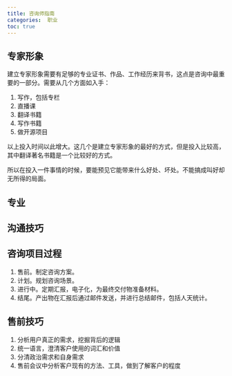 ```yaml
---
title: 咨询师指南
categories:  职业
toc: true
---
```




## 专家形象

建立专家形象需要有足够的专业证书、作品、工作经历来背书，这点是咨询中最重要的一部分。需要从几个方面如入手：

1. 写作，包括专栏
2. 直播课
3. 翻译书籍
4. 写作书籍
5. 做开源项目

以上投入时间以此增大。这几个是建立专家形象的最好的方式，但是投入比较高，其中翻译著名书籍是一个比较好的方式。

所以在投入一件事情的时候，要能预见它能带来什么好处、坏处。不能搞成叫好却无所得的局面。



## 专业





## 沟通技巧





## 咨询项目过程

1. 售前。制定咨询方案。
2. 计划。规划咨询场景。
3. 进行中。定期汇报，电子化，为最终交付物准备材料。
4. 结尾。产出物在汇报后通过邮件发送，并进行总结邮件，包括人天统计。



## 售前技巧

1. 分析用户真正的需求，挖掘背后的逻辑
2. 统一语言，澄清客户使用的词汇和价值
3. 分清政治需求和自身需求
4. 售前会议中分析客户现有的方法、工具，做到了解客户的程度









